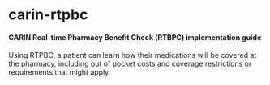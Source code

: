 # carin-rtpbc
#### CARIN Real-time Pharmacy Benefit Check (RTBPC) implementation guide

Using RTPBC, a patient can learn how their medications will be covered at the pharmacy, including out of pocket costs and coverage restrictions or requirements that might apply.
